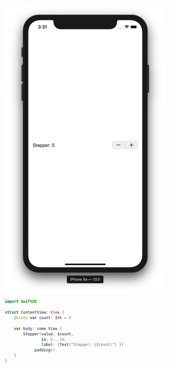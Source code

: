 ![Stepper View](/uploads/album/StepperView.png)

```swift
import SwiftUI

struct ContentView: View {
    @State var count: Int = 0
    
    var body: some View {
        Stepper(value: $count,
                in: 0...10,
                label: {Text("Stepper: \(count)") })
            .padding()
    }
}
```
